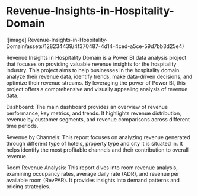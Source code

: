 # Revenue-Insights-in-Hospitality-Domain
![image]
Revenue-Insights-in-Hospitality-Domain/assets/128234439/4f370487-4d14-4ced-a5ce-59d7bb3d25e4)

Revenue Insights in Hospitality Domain is a Power BI data analysis project that focuses on providing valuable revenue insights for the hospitality industry. This project aims to help businesses in the hospitality domain analyze their revenue data, identify trends, make data-driven decisions, and optimize their revenue streams. By leveraging the power of Power BI, this project offers a comprehensive and visually appealing analysis of revenue data.

Dashboard: The main dashboard provides an overview of revenue performance, key metrics, and trends. It highlights revenue distribution, revenue by customer segments, and revenue comparisons across different time periods.

Revenue by Channels: This report focuses on analyzing revenue generated through different type of hotels, property type and city it is situated in. It helps identify the most profitable channels and their contribution to overall revenue.

Room Revenue Analysis: This report dives into room revenue analysis, examining occupancy rates, average daily rate (ADR), and revenue per available room (RevPAR). It provides insights into demand patterns and pricing strategies.
